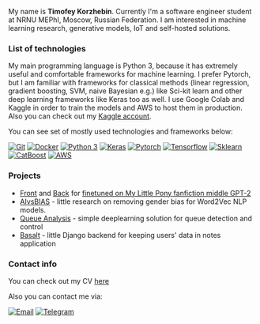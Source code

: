 My name is **Timofey Korzhebin**. Currently I'm a software engineer student at NRNU MEPhI, Moscow, Russian Federation. I am interested in machine learning research, generative models, IoT and self-hosted solutions.

###  List of technologies

My main programming language is Python 3, because it has extremely useful and comfortable frameworks for machine learning. I prefer Pytorch, but I am familiar with frameworks for classical methods (linear regression, gradient boosting, SVM, naive Bayesian e.g.) like Sci-kit learn and other deep learning frameworks like Keras too as well. I use Google Colab and Kaggle in order to train the models and AWS to host them in production. Also you can check out my [Kaggle account](https://www.kaggle.com/xxxnabigatorxxx).

You can see set of mostly used technologies and frameworks below:

[![Git](https://img.shields.io/badge/-Git-F05032?logo=Git&logoColor=white)]()
[![Docker](https://img.shields.io/badge/-Docker-blue?logo=docker)]()
[![Python 3](https://img.shields.io/badge/-Python-3776AB?logo=python&logoColor=white)]()
[![Keras](https://img.shields.io/badge/-Keras-D00000?logo=Keras&logoColor=white)]()
[![Pytorch](https://img.shields.io/badge/-Pytorch-D00000?logo=pytorch&logoColor=white)]()
[![Tensorflow](https://img.shields.io/badge/-Tensorflow-0000?logo=Tensorflow&color=orange&logoColor=white)]()
[![Sklearn](https://img.shields.io/badge/-Sklearn-0000?logo=Scikit-learn&logoColor=white)]()
[![CatBoost](https://img.shields.io/badge/-CatBoost-0000?&logo=&color=yellow&logoColor=white)]()
[![AWS](https://img.shields.io/badge/-AWS-orange?logo=amazon-aws)]()

### Projects

* [Front](https://github.com/TimofeyKorzh/SBWriterFront) and [Back](https://github.com/TimofeyKorzh/SBWBackend) for [finetuned on My Little Pony fanfiction middle GPT-2](https://sweetie.tech/)
* [AIvsBIAS](https://github.com/mmkuznecov/AIvsBIAS) - little research on removing gender bias for Word2Vec NLP models.
* [Queue Analysis](https://github.com/mmkuznecov/queue_analysis) - simple deeplearning solution for queue detection and control
* [Basalt](https://github.com/TimofeyKorzh/DragonNotes) - little Django backend for keeping users' data in notes application

###  Contact info

You can check out my CV [here](https://cloud.feather.cloudns.cl/s/TzQnmFA2DwTqCmN)

Also you can contact me via:

[![Email](https://img.shields.io/badge/-Email-de4343?logo=Gmail&logoColor=white&link=mailto:tkorghebin@gmail.com)](mailto:tkorghebin@gmail.com)
[![Telegram](https://img.shields.io/badge/-Telegram-blue?logo=telegram&link=https://t.me/littlecoin)](https://t.me/littlecoin)

 
